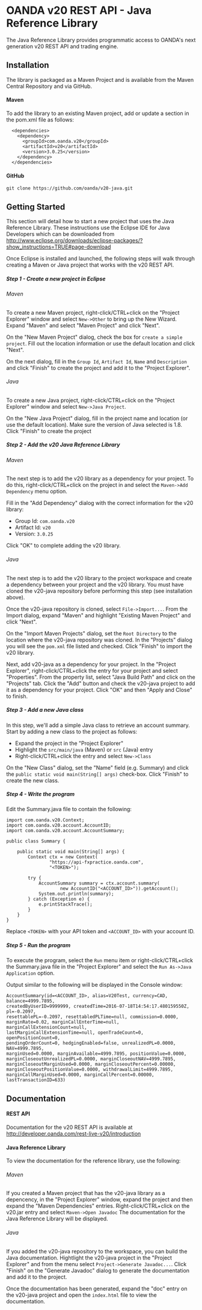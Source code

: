 # OANDA v20 REST API - Java Reference Library

The Java Reference Library provides programmatic access to OANDA's next
generation v20 REST API and trading engine.

## Installation

The library is packaged as a Maven Project and is available from the Maven
Central Repository and via GitHub.

#### Maven

To add the library to an existing Maven project, add or update a <dependencies>
section in the pom.xml file as follows:

```
  <dependencies>
    <dependency>
      <groupId>com.oanda.v20</groupId>
      <artifactId>v20</artifactId>
      <version>3.0.25</version>
    </dependency>
  </dependencies>
```

#### GitHub

```
git clone https://github.com/oanda/v20-java.git
```

## Getting Started

This section will detail how to start a new project that uses the Java Reference
Library.  These instructions use the Eclipse IDE for Java Developers which can
be downloaded from http://www.eclipse.org/downloads/eclipse-packages/?show_instructions=TRUE#page-download

Once Eclipse is installed and launched, the following steps will walk through
creating a Maven or Java project that works with the v20 REST API.

##### Step 1 - Create a new project in Eclipse

###### Maven

To create a new Maven project, right-click/CTRL+click on the "Project Explorer"
window and select `New->Other` to bring up the New Wizard.  Expand "Maven" and
select "Maven Project" and click "Next".

On the "New Maven Project" dialog, check the box for `create a simple project`.
Fill out the location information or use the default location and click "Next".

On the next dialog, fill in the `Group Id`, `Artifact Id`, `Name` and
`Description` and click "Finish" to create the project and add it to the
"Project Explorer".

###### Java

To create a new Java project, right-click/CTRL+click on the "Project Explorer"
window and select `New->Java Project`.

On the "New Java Project" dialog, fill in the project name and location (or use
the default location).  Make sure the version of Java selected is 1.8.  Click
"Finish" to create the project

##### Step 2 - Add the v20 Java Reference Library

###### Maven

The next step is to add the v20 library as a dependency for your project.  To do
this, right-click/CTRL+click on the project in and select the `Maven->Add
Dependency` menu option.

Fill in the "Add Dependency" dialog with the correct information for the v20
library:

- Group Id: `com.oanda.v20`
- Artifact Id: `v20`
- Version: `3.0.25`

Click "OK" to complete adding the v20 library.

###### Java

The next step is to add the v20 library to the project workspace and create a
dependency between your project and the v20 library.  You must have cloned the
v20-java repository before performing this step (see installation above).

Once the v20-java repository is cloned, select `File->Import...`.  From the
Import dialog, expand "Maven" and highlight "Existing Maven Project" and click
"Next".

On the "Import Maven Projects" dialog, set the `Root Directory` to the location
where the v20-java repository was cloned.  In the "Projects" dialog you will see
the `pom.xml` file listed and checked.  Click "Finish" to import the v20
library.

Next, add v20-java as a dependency for your project.  In the "Project Explorer",
right-click/CTRL+click the entry for your project and select "Properties".  From
the property list, select "Java Build Path" and click on the "Projects" tab.
Click the "Add" button and check the v20-java project to add it as a dependency
for your project.  Click "OK" and then "Apply and Close" to finish.

##### Step 3 - Add a new Java class

In this step, we'll add a simple Java class to retrieve an account summary.
Start by adding a new class to the project as follows:

- Expand the project in the "Project Explorer"
- Highlight the `src/main/java` (Maven) or `src` (Java) entry
- Right-click/CTRL+click the entry and select `New->Class`

On the "New Class" dialog, set the "Name" field (e.g. Summary) and click the
`public static void main(String[] args)` check-box.  Click "Finish" to create
the new class.

##### Step 4 - Write the program

Edit the Summary.java file to contain the following:

```
import com.oanda.v20.Context;
import com.oanda.v20.account.AccountID;
import com.oanda.v20.account.AccountSummary;

public class Summary {

	public static void main(String[] args) {
		Context ctx = new Context(
				"https://api-fxpractice.oanda.com",
				"<TOKEN>");

		try {
			AccountSummary summary = ctx.account.summary(
					new AccountID("<ACCOUNT_ID>")).getAccount();
			System.out.println(summary);
		} catch (Exception e) {
			e.printStackTrace();
		}
	}
}
```

Replace `<TOKEN>` with your API token and `<ACCOUNT_ID>` with your account ID.

##### Step 5 - Run the program

To execute the program, select the `Run` menu item or right-click/CTRL+click the
Summary.java file in the "Project Explorer" and select the `Run As->Java
Application` option.

Output similar to the following will be displayed in the Console window:

```
AccountSummary(id=<ACCOUNT_ID>, alias=V20Test, currency=CAD, balance=4999.7895,
createdByUserID=9999999, createdTime=2016-07-18T14:54:17.480159550Z, pl=-0.2097,
resettablePL=-0.2097, resettabledPLTime=null, commission=0.0000,
marginRate=0.02, marginCallEnterTime=null, marginCallExtensionCount=null,
lastMarginCallExtensionTime=null, openTradeCount=0, openPositionCount=0,
pendingOrderCount=0, hedgingEnabled=false, unrealizedPL=0.0000, NAV=4999.7895,
marginUsed=0.0000, marginAvailable=4999.7895, positionValue=0.0000,
marginCloseoutUnrealizedPL=0.0000, marginCloseoutNAV=4999.7895,
marginCloseoutMarginUsed=0.0000, marginCloseoutPercent=0.00000,
marginCloseoutPositionValue=0.0000, withdrawalLimit=4999.7895,
marginCallMarginUsed=0.0000, marginCallPercent=0.00000, lastTransactionID=633)
```

## Documentation

#### REST API

Documentation for the v20 REST API is available at http://developer.oanda.com/rest-live-v20/introduction

#### Java Reference Library

To view the documentation for the reference library, use the following:

###### Maven

If you created a Maven project that has the v20-java library as a depencency, in
the "Project Explorer" window, expand the project and then expand the "Maven
Dependencies" entries.  Right-click/CTRL+click on the v20.jar entry and select
`Maven->Open Javadoc`  The documentation for the Java Reference Library will
be displayed.

###### Java

If you added the v20-java repository to the workspace, you can build the Java
documentation.  Hightlight the v20-java project in the "Project Explorer" and
from the menu select `Project->Generate Javadoc...`.  Click "Finish" on the
"Generate Javadoc" dialog to generate the documentation and add it to the
project.

Once the documentation has been generated, expand the "doc" entry on the
v20-java project and open the `index.html` file to view the documentation.
